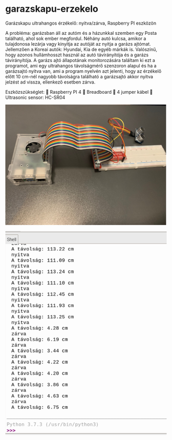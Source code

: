 # garazskapu-erzekelo
Garázskapu ultrahangos érzékelő: nyitva/zárva, Raspberry PI eszközön

A probléma: garázsban áll az autóm és a házunkkal szemben egy Posta található, ahol sok ember megfordul. Néhány autó kulcsa, amikor a tulajdonosa lezárja vagy kinyitja az autóját az nyitja a garázs ajtómat. Jellemzően a Koreai autók: Hyundai, Kia de egyéb márkák is. Valószínű, hogy azonos hullámhosszt használ az autó távirányítója és a garázs távirányítója. A garázs ajtó állapotának monitorozására találtam ki ezt a programot, ami egy ultrahangos távolságmérő szenzoron alapul és ha a garázsajtó nyitva van, ami a program nyelvén azt jelenti, hogy az érzékelő előtt 10 cm-nél nagyobb távolságra található a garázsajtó akkor nyitva jelzést ad vissza, ellenkező esetben zárva.

Eszközszükséglet:
	Raspberry PI 4
	Breadboard
	4 jumper kábel
	Ultrasonic sensor: HC-SR04



![alt text](https://github.com/orosztomi/garazskapu-erzekelo/blob/main/pi.jpg?raw=true)

![alt text](https://github.com/orosztomi/garazskapu-erzekelo/blob/main/program.png?raw=true)
